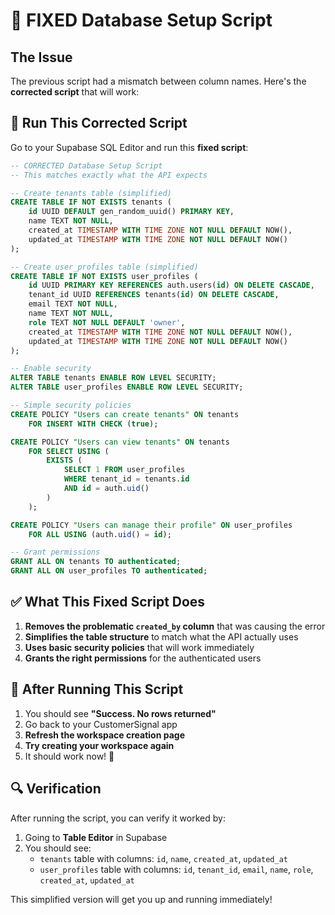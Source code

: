 # 🔧 FIXED Database Setup Script

## The Issue
The previous script had a mismatch between column names. Here's the **corrected script** that will work:

## 🚀 Run This Corrected Script

Go to your Supabase SQL Editor and run this **fixed script**:

```sql
-- CORRECTED Database Setup Script
-- This matches exactly what the API expects

-- Create tenants table (simplified)
CREATE TABLE IF NOT EXISTS tenants (
    id UUID DEFAULT gen_random_uuid() PRIMARY KEY,
    name TEXT NOT NULL,
    created_at TIMESTAMP WITH TIME ZONE NOT NULL DEFAULT NOW(),
    updated_at TIMESTAMP WITH TIME ZONE NOT NULL DEFAULT NOW()
);

-- Create user_profiles table (simplified)
CREATE TABLE IF NOT EXISTS user_profiles (
    id UUID PRIMARY KEY REFERENCES auth.users(id) ON DELETE CASCADE,
    tenant_id UUID REFERENCES tenants(id) ON DELETE CASCADE,
    email TEXT NOT NULL,
    name TEXT NOT NULL,
    role TEXT NOT NULL DEFAULT 'owner',
    created_at TIMESTAMP WITH TIME ZONE NOT NULL DEFAULT NOW(),
    updated_at TIMESTAMP WITH TIME ZONE NOT NULL DEFAULT NOW()
);

-- Enable security
ALTER TABLE tenants ENABLE ROW LEVEL SECURITY;
ALTER TABLE user_profiles ENABLE ROW LEVEL SECURITY;

-- Simple security policies
CREATE POLICY "Users can create tenants" ON tenants 
    FOR INSERT WITH CHECK (true);

CREATE POLICY "Users can view tenants" ON tenants 
    FOR SELECT USING (
        EXISTS (
            SELECT 1 FROM user_profiles 
            WHERE tenant_id = tenants.id 
            AND id = auth.uid()
        )
    );

CREATE POLICY "Users can manage their profile" ON user_profiles 
    FOR ALL USING (auth.uid() = id);

-- Grant permissions
GRANT ALL ON tenants TO authenticated;
GRANT ALL ON user_profiles TO authenticated;
```

## ✅ What This Fixed Script Does

1. **Removes the problematic `created_by` column** that was causing the error
2. **Simplifies the table structure** to match what the API actually uses
3. **Uses basic security policies** that will work immediately
4. **Grants the right permissions** for the authenticated users

## 🎯 After Running This Script

1. You should see **"Success. No rows returned"**
2. Go back to your CustomerSignal app
3. **Refresh the workspace creation page**
4. **Try creating your workspace again**
5. It should work now! 🎉

## 🔍 Verification

After running the script, you can verify it worked by:
1. Going to **Table Editor** in Supabase
2. You should see:
   - `tenants` table with columns: `id`, `name`, `created_at`, `updated_at`
   - `user_profiles` table with columns: `id`, `tenant_id`, `email`, `name`, `role`, `created_at`, `updated_at`

This simplified version will get you up and running immediately!